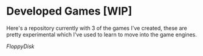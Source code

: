 # Developed Games [WIP]
Here's a repository currently with 3 of the games I've created, these are pretty experimental which I've used to learn to move into the game engines.


$Floppy Disk$
